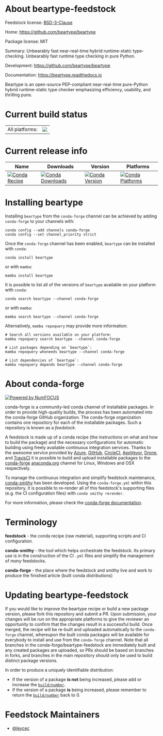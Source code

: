 About beartype-feedstock
========================

Feedstock license: [BSD-3-Clause](https://github.com/conda-forge/beartype-feedstock/blob/main/LICENSE.txt)

Home: https://github.com/beartype/beartype

Package license: MIT

Summary: Unbearably fast near-real-time hybrid runtime-static type-checking. Unbearably fast runtime type checking in pure Python.

Development: https://github.com/beartype/beartype

Documentation: https://beartype.readthedocs.io

Beartype is an open-source PEP-compliant near-real-time pure-Python hybrid
runtime-static type checker emphasizing efficiency, usability, and thrilling
puns.


Current build status
====================


<table><tr><td>All platforms:</td>
    <td>
      <a href="https://dev.azure.com/conda-forge/feedstock-builds/_build/latest?definitionId=9945&branchName=main">
        <img src="https://dev.azure.com/conda-forge/feedstock-builds/_apis/build/status/beartype-feedstock?branchName=main">
      </a>
    </td>
  </tr>
</table>

Current release info
====================

| Name | Downloads | Version | Platforms |
| --- | --- | --- | --- |
| [![Conda Recipe](https://img.shields.io/badge/recipe-beartype-green.svg)](https://anaconda.org/conda-forge/beartype) | [![Conda Downloads](https://img.shields.io/conda/dn/conda-forge/beartype.svg)](https://anaconda.org/conda-forge/beartype) | [![Conda Version](https://img.shields.io/conda/vn/conda-forge/beartype.svg)](https://anaconda.org/conda-forge/beartype) | [![Conda Platforms](https://img.shields.io/conda/pn/conda-forge/beartype.svg)](https://anaconda.org/conda-forge/beartype) |

Installing beartype
===================

Installing `beartype` from the `conda-forge` channel can be achieved by adding `conda-forge` to your channels with:

```
conda config --add channels conda-forge
conda config --set channel_priority strict
```

Once the `conda-forge` channel has been enabled, `beartype` can be installed with `conda`:

```
conda install beartype
```

or with `mamba`:

```
mamba install beartype
```

It is possible to list all of the versions of `beartype` available on your platform with `conda`:

```
conda search beartype --channel conda-forge
```

or with `mamba`:

```
mamba search beartype --channel conda-forge
```

Alternatively, `mamba repoquery` may provide more information:

```
# Search all versions available on your platform:
mamba repoquery search beartype --channel conda-forge

# List packages depending on `beartype`:
mamba repoquery whoneeds beartype --channel conda-forge

# List dependencies of `beartype`:
mamba repoquery depends beartype --channel conda-forge
```


About conda-forge
=================

[![Powered by
NumFOCUS](https://img.shields.io/badge/powered%20by-NumFOCUS-orange.svg?style=flat&colorA=E1523D&colorB=007D8A)](https://numfocus.org)

conda-forge is a community-led conda channel of installable packages.
In order to provide high-quality builds, the process has been automated into the
conda-forge GitHub organization. The conda-forge organization contains one repository
for each of the installable packages. Such a repository is known as a *feedstock*.

A feedstock is made up of a conda recipe (the instructions on what and how to build
the package) and the necessary configurations for automatic building using freely
available continuous integration services. Thanks to the awesome service provided by
[Azure](https://azure.microsoft.com/en-us/services/devops/), [GitHub](https://github.com/),
[CircleCI](https://circleci.com/), [AppVeyor](https://www.appveyor.com/),
[Drone](https://cloud.drone.io/welcome), and [TravisCI](https://travis-ci.com/)
it is possible to build and upload installable packages to the
[conda-forge](https://anaconda.org/conda-forge) [anaconda.org](https://anaconda.org/)
channel for Linux, Windows and OSX respectively.

To manage the continuous integration and simplify feedstock maintenance,
[conda-smithy](https://github.com/conda-forge/conda-smithy) has been developed.
Using the ``conda-forge.yml`` within this repository, it is possible to re-render all of
this feedstock's supporting files (e.g. the CI configuration files) with ``conda smithy rerender``.

For more information, please check the [conda-forge documentation](https://conda-forge.org/docs/).

Terminology
===========

**feedstock** - the conda recipe (raw material), supporting scripts and CI configuration.

**conda-smithy** - the tool which helps orchestrate the feedstock.
                   Its primary use is in the construction of the CI ``.yml`` files
                   and simplify the management of *many* feedstocks.

**conda-forge** - the place where the feedstock and smithy live and work to
                  produce the finished article (built conda distributions)


Updating beartype-feedstock
===========================

If you would like to improve the beartype recipe or build a new
package version, please fork this repository and submit a PR. Upon submission,
your changes will be run on the appropriate platforms to give the reviewer an
opportunity to confirm that the changes result in a successful build. Once
merged, the recipe will be re-built and uploaded automatically to the
`conda-forge` channel, whereupon the built conda packages will be available for
everybody to install and use from the `conda-forge` channel.
Note that all branches in the conda-forge/beartype-feedstock are
immediately built and any created packages are uploaded, so PRs should be based
on branches in forks, and branches in the main repository should only be used to
build distinct package versions.

In order to produce a uniquely identifiable distribution:
 * If the version of a package **is not** being increased, please add or increase
   the [``build/number``](https://docs.conda.io/projects/conda-build/en/latest/resources/define-metadata.html#build-number-and-string).
 * If the version of a package **is** being increased, please remember to return
   the [``build/number``](https://docs.conda.io/projects/conda-build/en/latest/resources/define-metadata.html#build-number-and-string)
   back to 0.

Feedstock Maintainers
=====================

* [@leycec](https://github.com/leycec/)

